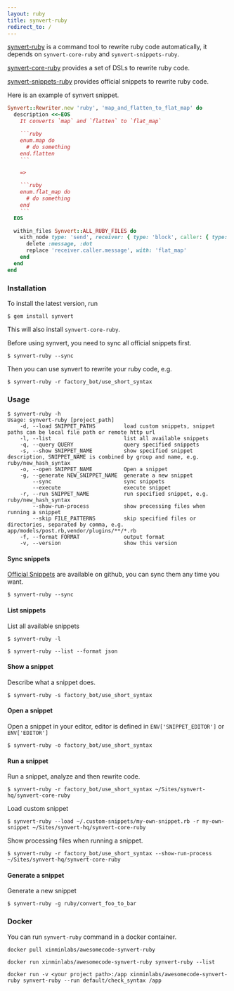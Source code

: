 ```yaml
---
layout: ruby
title: synvert-ruby
redirect_to: /
---
```


[synvert-ruby](https://github.com/synvert-hq/synvert-ruby) is a command tool to rewrite ruby code automatically,
it depends on `synvert-core-ruby` and `synvert-snippets-ruby`.

[synvert-core-ruby](https://github.com/synvert-hq/synvert-core-ruby) provides a set of DSLs to rewrite ruby code.

[synvert-snippets-ruby](https://github.com/synvert-hq/synvert-snippets-ruby) provides official snippets to
rewrite ruby code.

Here is an example of synvert snippet.

```ruby
Synvert::Rewriter.new 'ruby', 'map_and_flatten_to_flat_map' do
  description <<~EOS
    It converts `map` and `flatten` to `flat_map`

    ```ruby
    enum.map do
      # do something
    end.flatten
    ```

    =>

    ```ruby
    enum.flat_map do
      # do something
    end
    ```
  EOS

  within_files Synvert::ALL_RUBY_FILES do
    with_node type: 'send', receiver: { type: 'block', caller: { type: 'send', message: 'map' } }, message: 'flatten', arguments: { size: 0 } do
      delete :message, :dot
      replace 'receiver.caller.message', with: 'flat_map'
    end
  end
end
```

### Installation

To install the latest version, run

```
$ gem install synvert
```

This will also install `synvert-core-ruby`.

Before using synvert, you need to sync all official snippets first.

```
$ synvert-ruby --sync
```

Then you can use synvert to rewrite your ruby code, e.g.

```
$ synvert-ruby -r factory_bot/use_short_syntax
```

### Usage

```
$ synvert-ruby -h
Usage: synvert-ruby [project_path]
    -d, --load SNIPPET_PATHS         load custom snippets, snippet paths can be local file path or remote http url
    -l, --list                       list all available snippets
    -q, --query QUERY                query specified snippets
    -s, --show SNIPPET_NAME          show specified snippet description, SNIPPET_NAME is combined by group and name, e.g. ruby/new_hash_syntax
    -o, --open SNIPPET_NAME          Open a snippet
    -g, --generate NEW_SNIPPET_NAME  generate a new snippet
        --sync                       sync snippets
        --execute                    execute snippet
    -r, --run SNIPPET_NAME           run specified snippet, e.g. ruby/new_hash_syntax
        --show-run-process           show processing files when running a snippet
        --skip FILE_PATTERNS         skip specified files or directories, separated by comma, e.g. app/models/post.rb,vendor/plugins/**/*.rb
    -f, --format FORMAT              output format
    -v, --version                    show this version
```

#### Sync snippets

[Official Snippets](https://github.com/synvert-hq/synvert-snippets-ruby) are available on github,
you can sync them any time you want.

```
$ synvert-ruby --sync
```

#### List snippets

List all available snippets

```
$ synvert-ruby -l

$ synvert-ruby --list --format json
```

#### Show a snippet

Describe what a snippet does.

```
$ synvert-ruby -s factory_bot/use_short_syntax
```

#### Open a snippet

Open a snippet in your editor, editor is defined in
`ENV['SNIPPET_EDITOR']` or `ENV['EDITOR']`

```
$ synvert-ruby -o factory_bot/use_short_syntax
```

#### Run a snippet

Run a snippet, analyze and then rewrite code.

```
$ synvert-ruby -r factory_bot/use_short_syntax ~/Sites/synvert-hq/synvert-core-ruby
```

Load custom snippet

```
$ synvert-ruby --load ~/.custom-snippets/my-own-snippet.rb -r my-own-snippet ~/Sites/synvert-hq/synvert-core-ruby
```

Show processing files when running a snippet.

```
$ synvert-ruby -r factory_bot/use_short_syntax --show-run-process ~/Sites/synvert-hq/synvert-core-ruby
```

#### Generate a snippet

Generate a new snippet

```
$ synvert-ruby -g ruby/convert_foo_to_bar
```

### Docker

You can run `synvert-ruby` command in a docker container.

```
docker pull xinminlabs/awesomecode-synvert-ruby

docker run xinminlabs/awesomecode-synvert-ruby synvert-ruby --list

docker run -v <your project path>:/app xinminlabs/awesomecode-synvert-ruby synvert-ruby --run default/check_syntax /app
```
